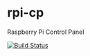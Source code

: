 rpi-cp
======

Raspberry Pi Control Panel

[![Build Status](https://travis-ci.org/spuf/rpi-cp.png?branch=master)](https://travis-ci.org/spuf/rpi-cp)
